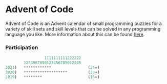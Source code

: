 # Advent of Code

Advent of Code is an Advent calendar of small programming puzzles for a variety of skill sets and skill levels that can be solved in any programming language you like. More information about this can be found [here](https://adventofcode.com/about).

### Participation

```rs
                 1111111111222222
        1234567890123456789012345
2021)   ************                (24⭐)
2020)   *******************         (38⭐)
2019)   ********                    (16⭐)
```
